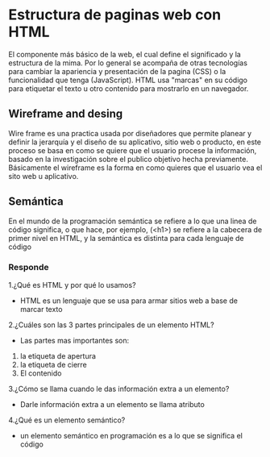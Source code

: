# Estructura de paginas web con HTML

El componente más básico de la web, el cual define el significado y la estructura de la mima. Por lo general se acompaña de otras tecnologías para cambiar la apariencia y presentación de la pagina (CSS) o la funcionalidad que tenga (JavaScript). HTML usa "marcas" en su código para etiquetar el texto u otro contenido para mostrarlo en un navegador.

## Wireframe and desing

Wire frame es una practica usada por diseñadores que permite planear y definir la jerarquía y el diseño de su aplicativo, sitio web o producto, en este proceso se basa en como se quiere que el usuario procese la información, basado en la investigación sobre el publico objetivo hecha previamente. Básicamente el wireframe es la forma en como quieres que el usuario vea el sito web u aplicativo.

## Semántica

En el mundo de la programación semántica se refiere a lo que una linea de código significa, o que hace, por ejemplo, (\<h1>) se refiere a la cabecera de primer nivel en HTML, y la semántica es distinta para cada lenguaje de código

### Responde

1.¿Qué es HTML y por qué lo usamos?

- HTML es un lenguaje que se usa para armar sitios web a base de marcar texto

2.¿Cuáles son las 3 partes principales de un elemento HTML?

- Las partes mas importantes son:

1. la etiqueta de apertura
2. la etiqueta de cierre
3. El contenido

3.¿Cómo se llama cuando le das información extra a un elemento?

- Darle información extra a un elemento se llama atributo

4.¿Qué es un elemento semántico?

- un elemento semántico en programación es a lo que se significa el código
